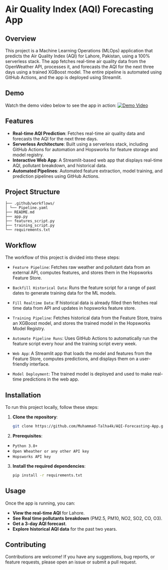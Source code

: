 # Air Quality Index (AQI) Forecasting App

## Overview

This project is a Machine Learning Operations (MLOps) application that predicts the Air Quality Index (AQI) for Lahore, Pakistan, using a 100% serverless stack. The app fetches real-time air quality data from the OpenWeather API, processes it, and forecasts the AQI for the next three days using a trained XGBoost model. The entire pipeline is automated using GitHub Actions, and the app is deployed using Streamlit.


## Demo
Watch the demo video below to see the app in action:
[![Demo Video](https://img.youtube.com/vi/YOUR_VIDEO_ID/0.jpg)](https://www.youtube.com/watch?v=YOUR_VIDEO_ID)

## Features

- **Real-time AQI Prediction**: Fetches real-time air quality data and forecasts the AQI for the next three days.
- **Serverless Architecture**: Built using a serverless stack, including GitHub Actions for automation and Hopsworks for feature storage and model registry.
- **Interactive Web App**: A Streamlit-based web app that displays real-time AQI, pollutant breakdown, and historical data.
- **Automated Pipelines**: Automated feature extraction, model training, and prediction pipelines using GitHub Actions.

## Project Structure
```
├── .github/workflows/
│ └── Pipeline.yaml
├── README.md
├── app.py
├── features_script.py
├── training_script.py
└── requirements.txt
```

## Workflow

The workflow of this project is divided into these steps:

- `Feature Pipeline`: Fetches raw weather and pollutant data from an external API, computes features, and stores them in the Hopsworks Feature Store.

- `Backfill Historical Data`: Runs the feature script for a range of past dates to generate training data for the ML models.
  
- `Fill Realtime Data`: If historical data is already filled then fetches real time data from API and updates in hopsworks feature store.

- `Training Pipeline`: Fetches historical data from the Feature Store, trains an XGBoost model, and stores the trained model in the Hopsworks Model Registry.

- `Automate Pipeline Runs`: Uses GitHub Actions to automatically run the feature script every hour and the training script every week.

- `Web App`: A Streamlit app that loads the model and features from the Feature Store, computes predictions, and displays them on a user-friendly interface.

- `Model Deployment`: The trained model is deployed and used to make real-time predictions in the web app.

## Installation

To run this project locally, follow these steps:

1. **Clone the repository**:
   ```bash
   git clone https://github.com/Muhammad-Talha4k/AQI-Forecasting-App.git
   ```
2. **Prerequisites**:
- `Python 3.8+`
- `Open Wheather or any other API key`
- `Hopsworks API key`

3. **Install the required dependencies**:
   ```bash
   pip install -r requirements.txt
   ```
## Usage
Once the app is running, you can:

- **View the real-time AQI** for Lahore.
- **See Real time pollutants breakdown** (PM2.5, PM10, NO2, SO2, CO, O3).
- **Get a 3-day AQI forecast**.
- **Explore historical AQI data** for the past two years.

## Contributing

Contributions are welcome! If you have any suggestions, bug reports, or feature requests, please open an issue or submit a pull request.
